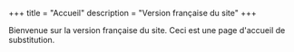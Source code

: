 +++
title = "Accueil"
description = "Version française du site"
+++

Bienvenue sur la version française du site. Ceci est une page d'accueil de substitution.
